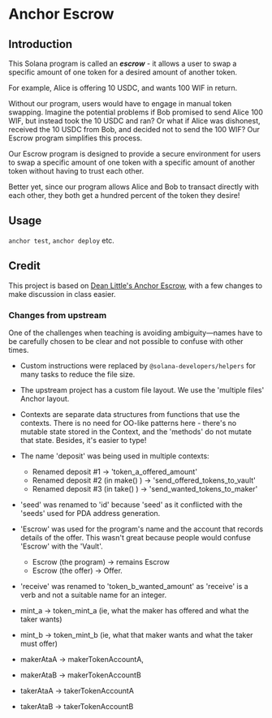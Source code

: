 # Anchor Escrow

## Introduction

This Solana program is called an **_escrow_** - it allows a user to swap a specific amount of one token for a desired amount of another token.

For example, Alice is offering 10 USDC, and wants 100 WIF in return.

Without our program, users would have to engage in manual token swapping. Imagine the potential problems if Bob promised to send Alice 100 WIF, but instead took the 10 USDC and ran? Or what if Alice was dishonest, received the 10 USDC from Bob, and decided not to send the 100 WIF? Our Escrow program simplifies this process.

Our Escrow program is designed to provide a secure environment for users to swap a specific amount of one token with a specific amount of another token without having to trust each other.

Better yet, since our program allows Alice and Bob to transact directly with each other, they both get a hundred percent of the token they desire!

## Usage

`anchor test`, `anchor deploy` etc.

## Credit

This project is based on [Dean Little's Anchor Escrow,](https://github.com/deanmlittle/anchor-escrow-2024) with a few changes to make discussion in class easier.

### Changes from upstream

One of the challenges when teaching is avoiding ambiguity—names have to be carefully chosen to be clear and not possible to confuse with other times.

- Custom instructions were replaced by `@solana-developers/helpers` for many tasks to reduce the file size.
- The upstream project has a custom file layout. We use the 'multiple files' Anchor layout.
- Contexts are separate data structures from functions that use the contexts. There is no need for OO-like patterns here - there's no mutable state stored in the Context, and the 'methods' do not mutate that state. Besides, it's easier to type!
- The name 'deposit' was being used in multiple contexts:

  - Renamed deposit #1 -> 'token_a_offered_amount'
  - Renamed deposit #2 (in make() ) -> 'send_offered_tokens_to_vault'
  - Renamed deposit #3 (in take() ) -> 'send_wanted_tokens_to_maker'

- 'seed' was renamed to 'id' because 'seed' as it conflicted with the 'seeds' used for PDA address generation.
- 'Escrow' was used for the program's name and the account that records details of the offer. This wasn't great because people would confuse 'Escrow' with the 'Vault'.

  - Escrow (the program) -> remains Escrow
  - Escrow (the offer) -> Offer.

- 'receive' was renamed to 'token_b_wanted_amount' as 'receive' is a verb and not a suitable name for an integer.
- mint_a -> token_mint_a (ie, what the maker has offered and what the taker wants)
- mint_b -> token_mint_b (ie, what that maker wants and what the taker must offer)
- makerAtaA -> makerTokenAccountA,
- makerAtaB -> makerTokenAccountB
- takerAtaA -> takerTokenAccountA
- takerAtaB -> takerTokenAccountB

